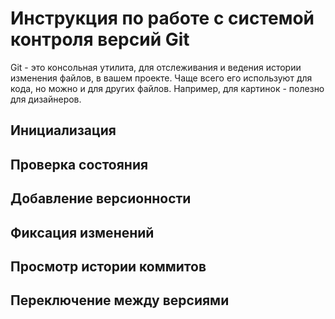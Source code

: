 # **Инструкция по работе с системой контроля версий Git**

Git - это консольная утилита, для отслеживания и ведения истории изменения файлов, в вашем проекте. Чаще всего его используют для кода, но можно и для других файлов. Например, для картинок - полезно для дизайнеров.

## Инициализация

## Проверка состояния

## Добавление версионности

## Фиксация изменений

## Просмотр истории коммитов

## Переключение между версиями
